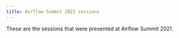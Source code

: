 ```yaml
---
title: Airflow Summit 2021 sessions
---
```


These are the sessions that were presented at Airflow Summit 2021.